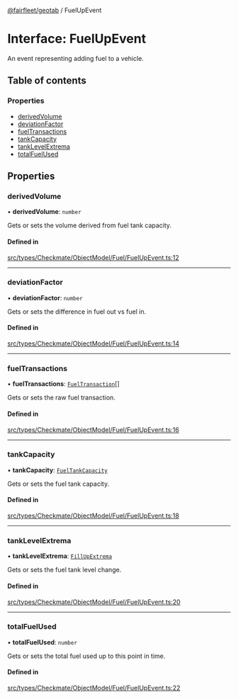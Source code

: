 [@fairfleet/geotab](../README.md) / FuelUpEvent

# Interface: FuelUpEvent

An event representing adding fuel to a vehicle.

## Table of contents

### Properties

- [derivedVolume](FuelUpEvent.md#derivedvolume)
- [deviationFactor](FuelUpEvent.md#deviationfactor)
- [fuelTransactions](FuelUpEvent.md#fueltransactions)
- [tankCapacity](FuelUpEvent.md#tankcapacity)
- [tankLevelExtrema](FuelUpEvent.md#tanklevelextrema)
- [totalFuelUsed](FuelUpEvent.md#totalfuelused)

## Properties

### derivedVolume

• **derivedVolume**: `number`

Gets or sets the volume derived from fuel tank capacity.

#### Defined in

[src/types/Checkmate/ObjectModel/Fuel/FuelUpEvent.ts:12](https://github.com/fairfleet/geotab/blob/d57d931/src/types/Checkmate/ObjectModel/Fuel/FuelUpEvent.ts#L12)

___

### deviationFactor

• **deviationFactor**: `number`

Gets or sets the difference in fuel out vs fuel in.

#### Defined in

[src/types/Checkmate/ObjectModel/Fuel/FuelUpEvent.ts:14](https://github.com/fairfleet/geotab/blob/d57d931/src/types/Checkmate/ObjectModel/Fuel/FuelUpEvent.ts#L14)

___

### fuelTransactions

• **fuelTransactions**: [`FuelTransaction`](FuelTransaction.md)[]

Gets or sets the raw fuel transaction.

#### Defined in

[src/types/Checkmate/ObjectModel/Fuel/FuelUpEvent.ts:16](https://github.com/fairfleet/geotab/blob/d57d931/src/types/Checkmate/ObjectModel/Fuel/FuelUpEvent.ts#L16)

___

### tankCapacity

• **tankCapacity**: [`FuelTankCapacity`](FuelTankCapacity.md)

Gets or sets the fuel tank capacity.

#### Defined in

[src/types/Checkmate/ObjectModel/Fuel/FuelUpEvent.ts:18](https://github.com/fairfleet/geotab/blob/d57d931/src/types/Checkmate/ObjectModel/Fuel/FuelUpEvent.ts#L18)

___

### tankLevelExtrema

• **tankLevelExtrema**: [`FillUpExtrema`](FillUpExtrema.md)

Gets or sets the fuel tank level change.

#### Defined in

[src/types/Checkmate/ObjectModel/Fuel/FuelUpEvent.ts:20](https://github.com/fairfleet/geotab/blob/d57d931/src/types/Checkmate/ObjectModel/Fuel/FuelUpEvent.ts#L20)

___

### totalFuelUsed

• **totalFuelUsed**: `number`

Gets or sets the total fuel used up to this point in time.

#### Defined in

[src/types/Checkmate/ObjectModel/Fuel/FuelUpEvent.ts:22](https://github.com/fairfleet/geotab/blob/d57d931/src/types/Checkmate/ObjectModel/Fuel/FuelUpEvent.ts#L22)
